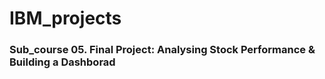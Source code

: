 # IBM_projects
### Sub_course 05. Final Project: Analysing Stock Performance & Building a Dashborad
